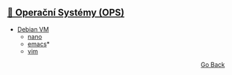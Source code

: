 ## <a href="https://github.com/neostetic/School-Zapisky/tree/main/OPS">📴 Operační Systémy (OPS)</a>
- <a href="https://github.com/neostetic/School-Zapisky/tree/main/OPS/debian">Debian VM</a>
  - <a href="https://github.com/neostetic/School-Zapisky/blob/main/OPS/nano/README.pdf">nano</a>
  - <a href="https://github.com/neostetic/School-Zapisky/blob/main/OPS/emacs/README.pdf">emacs</a>*
  - <a href="https://github.com/neostetic/School-Zapisky/blob/main/OPS/vim/README.pdf">vim</a>
<p align="right">
  <a href="https://github.com/neostetic/School-Zapisky">Go Back</a>
</p>
